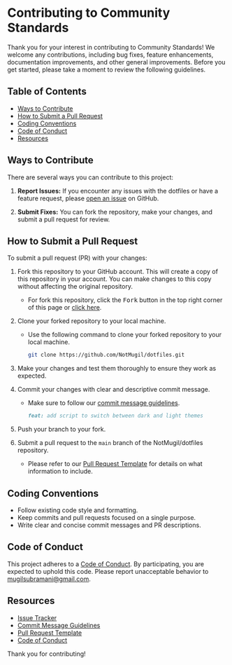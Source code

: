 # Contributing to Community Standards

Thank you for your interest in contributing to Community Standards! We welcome any contributions, including bug fixes, feature enhancements, documentation improvements, and other general improvements. Before you get started, please take a moment to review the following guidelines.

## Table of Contents

- [Ways to Contribute](#ways-to-contribute)
- [How to Submit a Pull Request](#how-to-submit-a-pull-request)
- [Coding Conventions](#coding-conventions)
- [Code of Conduct](#code-of-conduct)
- [Resources](#resources)

## Ways to Contribute

There are several ways you can contribute to this project:

1. **Report Issues:** If you encounter any issues with the dotfiles or have a feature request, please [open an issue](https://github.com/NotMugil/dotfiles/issues) on GitHub.
   
2. **Submit Fixes:** You can fork the repository, make your changes, and submit a pull request for review.

## How to Submit a Pull Request

To submit a pull request (PR) with your changes:

1. Fork this repository to your GitHub account. This will create a copy of this repository in your account. You can make changes to this copy without affecting the original repository. 
   - For fork this repository, click the <kbd>Fork</kbd> button in the top right corner of this page or [click here](https://github.com/NotMugil/dotfiles/fork).
   
2. Clone your forked repository to your local machine.

   - Use the following command to clone your forked repository to your local machine.

     ```bash
     git clone https://github.com/NotMugil/dotfiles.git
     ```

3. Make your changes and test them thoroughly to ensure they work as expected.

4. Commit your changes with clear and descriptive commit message. 
   - Make sure to follow our [commit message guidelines](COMMIT_MESSAGE_GUIDELINES.md).
    
     ```markdown
     feat: add script to switch between dark and light themes
     ```	
5. Push your branch to your fork.

6. Submit a pull request to the `main` branch of the NotMugil/dotfiles repository. 
   - Please refer to our [Pull Request Template](.github/PR_TEMPLATE.md) for details on what information to include.

## Coding Conventions

- Follow existing code style and formatting.
- Keep commits and pull requests focused on a single purpose.
- Write clear and concise commit messages and PR descriptions.

## Code of Conduct

This project adheres to a [Code of Conduct](CODE_OF_CONDUCT.md). By participating, you are expected to uphold this code. Please report unacceptable behavior to [mugilsubramani@gmail.com](mailto:mugilsubramani@gmail.com).

## Resources

- [Issue Tracker](https://github.com/NotMugil/dotfiles/issues)
- [Commit Message Guidelines](COMMIT_MESSAGE_GUIDELINES.md)
- [Pull Request Template](.github/PR_TEMPLATE.md)
- [Code of Conduct](CODE_OF_CONDUCT.md)

Thank you for contributing!
